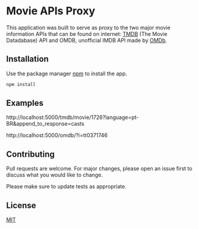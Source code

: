 # Movie APIs Proxy

This application was built to serve as proxy to the two major movie information APIs that can be found on internet: [TMDB](https://developers.themoviedb.org/3) (The Movie Datadabase) API and OMDB, unofficial IMDB API made by [OMDb](http://www.omdbapi.com/).

## Installation

Use the package manager [npm](https://www.npmjs.com/) to install the app.

```bash
npm install
```

## Examples

http://localhost:5000/tmdb/movie/1726?language=pt-BR&append_to_response=casts

http://localhost:5000/omdb/?i=tt0371746

## Contributing
Pull requests are welcome. For major changes, please open an issue first to discuss what you would like to change.

Please make sure to update tests as appropriate.

## License
[MIT](https://choosealicense.com/licenses/mit/)
